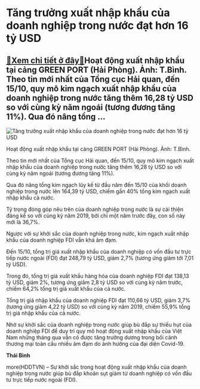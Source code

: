 Tăng trưởng xuất nhập khẩu của doanh nghiệp trong nước đạt hơn 16 tỷ USD
========================================================================

[:gift:Xem chi tiết ở đây:gift:](https://hddtvn.com/tang-truong-xuat-nhap-khau-cua-doanh-nghiep-trong-nuoc-dat-hon-16-ty-usd/)Hoạt động xuất nhập khẩu tại cảng GREEN PORT (Hải Phòng). Ảnh: T.Bình. Theo tin mới nhất của Tổng cục Hải quan, đến 15/10, quy mô kim ngạch xuất nhập khẩu của doanh nghiệp trong nước tăng thêm 16,28 tỷ USD so với cùng kỳ năm ngoái (tương đương tăng 11%). Qua đó nâng tổng …
---------------------------------------------------------------------------------------------------------------------------------------------------------------------------------------------------------------------------------------------------------------------------------





![Tăng trưởng xuất nhập khẩu của doanh nghiệp trong nước đạt hơn 16 tỷ USD](https://hddtvn.com/wp-content/uploads/2021/01/3416_IMG_6574-2.jpg "Tăng trưởng xuất nhập khẩu của doanh nghiệp trong nước đạt hơn 16 tỷ USD")


Hoạt động xuất nhập khẩu tại cảng GREEN PORT (Hải Phòng). Ảnh: T.Bình.



Theo tin mới nhất của Tổng cục Hải quan, đến 15/10, quy mô kim ngạch xuất nhập khẩu của doanh nghiệp trong nước tăng thêm 16,28 tỷ USD so với cùng kỳ năm ngoái (tương đương tăng 11%).


Qua đó nâng tổng kim ngạch lũy kế từ đầu năm đến 15/10 của khối doanh nghiệp trong nước lên 164,39 tỷ USD, chiếm gần 40% tổng kim ngạch xuất nhập khẩu cả nước.


Tỷ trọng đóng góp nêu trên của doanh nghiệp trong nước là sự cải thiện đáng kể so với cùng kỳ năm 2019, bởi chỉ một năm trước đây, con số này mới là 36,7%.


Ngược với sự khởi sắc của doanh nghiệp trong nước, kim ngạch xuất nhập khẩu của doanh nghiệp FDI vẫn khá ảm đạm.


Đến 15/10, tổng trị giá xuất nhập khẩu của doanh nghiệp có vốn đầu tư trực tiếp nước ngoài (FDI) đạt 248,79 tỷ USD, giảm 2,7% (tương ứng giảm tới 7,01 tỷ USD).


Trong đó, tổng trị giá xuất khẩu hàng hóa của doanh nghiệp FDI đạt 138,13 tỷ USD, giảm 2%, tương ứng giảm 2,8 tỷ USD so với cùng kỳ năm trước, chiếm 64,2% tổng trị giá xuất khẩu của cả nước.


Tổng trị giá nhập khẩu của doanh nghiệp FDI đạt 110,66 tỷ USD, giảm 3,7% (tương ứng giảm 4,22 tỷ USD) so với cùng kỳ năm 2019, chiếm 55,9% tổng trị giá nhập khẩu của cả nước.


Nhờ sự khởi sắc của doanh nghiệp trong nước giúp bù đắp sự thiếu hụt của doanh nghiệp FDI để duy trì quy mô hoạt động xuất nhập khẩu của Việt Nam những tháng qua vẫn có được tăng trưởng dương trong bối cảnh thương mại toàn cầu nhiều ảm đạm do ảnh hưởng của đại diện Covid-19.




**Thái Bình**



more(HDDTVN) – Sự khởi sắc trong hoạt động xuất nhập khẩu của doanh nghiệp trong nước giúp bù đắp khoản sụt giảm từ doanh nghiệp có vốn đầu tư trực tiếp nước ngoài (FDI).

